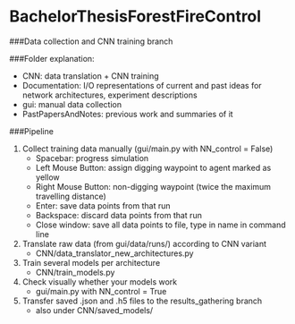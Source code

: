 # BachelorThesisForestFireControl


###Data collection and CNN training branch

###Folder explanation:
- CNN: data translation + CNN training
- Documentation: I/O representations of current and past ideas 
  for network architectures, experiment descriptions
- gui: manual data collection
- PastPapersAndNotes: previous work and summaries of it


###Pipeline
1. Collect training data manually (gui/main.py with NN_control = False)
   - Spacebar: progress simulation
   - Left Mouse Button: assign digging waypoint to agent marked as yellow
   - Right Mouse Button: non-digging waypoint (twice the maximum travelling distance)
   - Enter: save data points from that run
   - Backspace: discard data points from that run
   - Close window: save all data points to file, type in name in command line
2. Translate raw data (from gui/data/runs/) according to CNN variant 
   - CNN/data_translator_new_architectures.py
3. Train several models per architecture
   - CNN/train_models.py
4. Check visually whether your models work 
   - gui/main.py with NN_control = True
5. Transfer saved .json and .h5 files to the results_gathering branch 
   - also under CNN/saved_models/